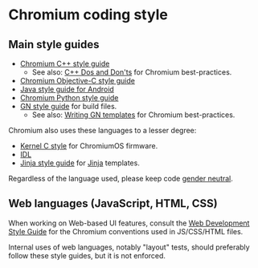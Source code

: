 # Chromium coding style

## Main style guides

  * [Chromium C++ style guide](c++/c++.md)
    * See also: [C++ Dos and Don'ts](c++/c++-dos-and-donts.md) for Chromium best-practices.
  * [Chromium Objective-C style guide](objective-c/objective-c.md)
  * [Java style guide for Android](java/java.md)
  * [Chromium Python style guide](python/python.md)
  * [GN style guide](https://gn.googlesource.com/gn/+/master/docs/style_guide.md) for build files.
    * See also: [Writing GN templates](../build/docs/writing_gn_templates.md) for Chromium best-practices.

Chromium also uses these languages to a lesser degree:

  * [Kernel C style](https://git.kernel.org/cgit/linux/kernel/git/torvalds/linux.git/tree/Documentation/CodingStyle?id=refs/heads/master) for ChromiumOS firmware.
  * [IDL](https://sites.google.com/a/chromium.org/dev/blink/webidl#TOC-Style)
  * [Jinja style guide](https://sites.google.com/a/chromium.org/dev/developers/jinja#TOC-Style) for [Jinja](https://sites.google.com/a/chromium.org/dev/developers/jinja) templates.

Regardless of the language used, please keep code [gender neutral](gender_neutral_code.md).

## Web languages (JavaScript, HTML, CSS)

When working on Web-based UI features, consult the [Web Development Style Guide](web/web.md) for the Chromium conventions used in JS/CSS/HTML files.

Internal uses of web languages, notably "layout" tests, should preferably follow these style guides, but it is not enforced.
